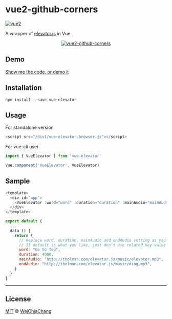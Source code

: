 # vue2-github-corners

[![vue2](https://img.shields.io/badge/vue-2.x-brightgreen.svg)](https://vuejs.org/)

A wrapper of [elevator.js](https://github.com/tholman/elevator.js) in Vue

<p align="center">
  <a target="_blank" href="https://github.com/WeiChiaChang/vue-elevator">
    <img alt="vue2-github-corners" src="https://i.imgur.com/Jra7sKq.gif">
  </a>
</p>

## Demo

[Show me the code, or demo it](https://git.io/v5jH6)

## Installation

```
npm install --save vue-elevator
```

## Usage

For standalone version

```javascript
<script src="/dist/vue-elevator.browser.js"></script>
```

For vue-cli user

```javascript
import { VueElevator } from 'vue-elevator'

Vue.component('VueElevator', VueElevator)

```

## Sample

```javascript
<template>
  <div id="app">
    <VueElevator :word="word" :duration="duration" :mainAudio="mainAudio" :endAudio="endAudio"></VueElevator>
  </div>
</template>

export default {
  ...
  data () {
    return {
      // Replace word, duration, mainAudio and endAudio setting as you want.
      // If default is what you like, just don't use related key-value pair and ignore it.
      word: "Go to Top",
      duration: 4000,
      mainAudio: "http://tholman.com/elevator.js/music/elevator.mp3",
      endAudio: "http://tholman.com/elevator.js/music/ding.mp3",
    }
  }
}
```

---

## License

[MIT](http://opensource.org/licenses/MIT) © [WeiChiaChang](https://github.com/WeiChiaChang)
